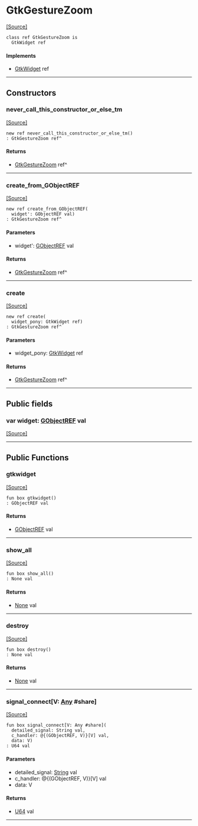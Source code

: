 # GtkGestureZoom
<span class="source-link">[[Source]](src/gtk3/GtkGestureZoom.md#L6)</span>
```pony
class ref GtkGestureZoom is
  GtkWidget ref
```

#### Implements

* [GtkWidget](gtk3-GtkWidget.md) ref

---

## Constructors

### never_call_this_constructor_or_else_tm
<span class="source-link">[[Source]](src/gtk3/GtkGestureZoom.md#L10)</span>


```pony
new ref never_call_this_constructor_or_else_tm()
: GtkGestureZoom ref^
```

#### Returns

* [GtkGestureZoom](gtk3-GtkGestureZoom.md) ref^

---

### create_from_GObjectREF
<span class="source-link">[[Source]](src/gtk3/GtkGestureZoom.md#L13)</span>


```pony
new ref create_from_GObjectREF(
  widget': GObjectREF val)
: GtkGestureZoom ref^
```
#### Parameters

*   widget': [GObjectREF](gtk3-..-gobject-GObjectREF.md) val

#### Returns

* [GtkGestureZoom](gtk3-GtkGestureZoom.md) ref^

---

### create
<span class="source-link">[[Source]](src/gtk3/GtkGestureZoom.md#L17)</span>


```pony
new ref create(
  widget_pony: GtkWidget ref)
: GtkGestureZoom ref^
```
#### Parameters

*   widget_pony: [GtkWidget](gtk3-GtkWidget.md) ref

#### Returns

* [GtkGestureZoom](gtk3-GtkGestureZoom.md) ref^

---

## Public fields

### var widget: [GObjectREF](gtk3-..-gobject-GObjectREF.md) val
<span class="source-link">[[Source]](src/gtk3/GtkGestureZoom.md#L7)</span>



---

## Public Functions

### gtkwidget
<span class="source-link">[[Source]](src/gtk3/GtkGestureZoom.md#L9)</span>


```pony
fun box gtkwidget()
: GObjectREF val
```

#### Returns

* [GObjectREF](gtk3-..-gobject-GObjectREF.md) val

---

### show_all
<span class="source-link">[[Source]](src/gtk3/GtkWidget.md#L4)</span>


```pony
fun box show_all()
: None val
```

#### Returns

* [None](builtin-None.md) val

---

### destroy
<span class="source-link">[[Source]](src/gtk3/GtkWidget.md#L7)</span>


```pony
fun box destroy()
: None val
```

#### Returns

* [None](builtin-None.md) val

---

### signal_connect\[V: [Any](builtin-Any.md) #share\]
<span class="source-link">[[Source]](src/gtk3/GtkWidget.md#L10)</span>


```pony
fun box signal_connect[V: Any #share](
  detailed_signal: String val,
  c_handler: @{(GObjectREF, V)}[V] val,
  data: V)
: U64 val
```
#### Parameters

*   detailed_signal: [String](builtin-String.md) val
*   c_handler: @{(GObjectREF, V)}[V] val
*   data: V

#### Returns

* [U64](builtin-U64.md) val

---

